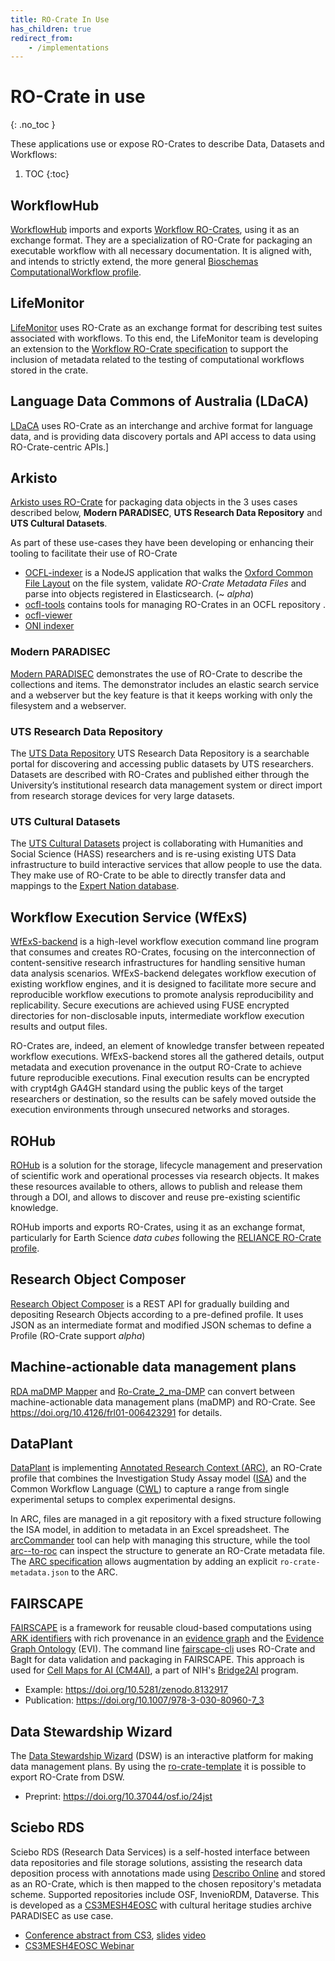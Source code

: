 ```yaml
---
title: RO-Crate In Use
has_children: true
redirect_from:
    - /implementations
---
```

<!--
   Copyright 2019-2020 The University of Manchester and RO-Crate contributors 
   <https://github.com/ResearchObject/ro-crate/graphs/contributors>

   Licensed under the Apache License, Version 2.0 (the "License");
   you may not use this file except in compliance with the License.
   You may obtain a copy of the License at

       http://www.apache.org/licenses/LICENSE-2.0

   Unless required by applicable law or agreed to in writing, software
   distributed under the License is distributed on an "AS IS" BASIS,
   WITHOUT WARRANTIES OR CONDITIONS OF ANY KIND, either express or implied.
   See the License for the specific language governing permissions and
   limitations under the License.
-->

# RO-Crate in use
{: .no_toc }

These applications use or expose RO-Crates to describe Data, Datasets and Workflows:

1. TOC
{:toc}


## WorkflowHub

[WorkflowHub](https://about.workflowhub.eu/) imports and exports [Workflow RO-Crates](https://about.workflowhub.eu/Workflow-RO-Crate/), using it as an exchange format. They are a specialization of RO-Crate for packaging an executable workflow with all necessary documentation. It is aligned with, and intends to strictly extend, the more general [Bioschemas ComputationalWorkflow profile](https://bioschemas.org/profiles/ComputationalWorkflow/1.0-RELEASE/).


## LifeMonitor

[LifeMonitor](life_monitor) uses RO-Crate as an exchange format for describing test suites associated with workflows. To this end, the LifeMonitor team is developing an extension to the [Workflow RO-Crate specification](https://about.workflowhub.eu/Workflow-RO-Crate/) to support the inclusion of metadata related to the testing of computational workflows stored in the crate.

## Language Data Commons of Australia (LDaCA)

[LDaCA](LDaCA) uses RO-Crate as an interchange and archive format for language data, and is providing data discovery portals and API access to data using RO-Crate-centric APIs.]

## Arkisto

[Arkisto uses RO-Crate](https://arkisto-platform.github.io/standards/ro-crate/) for packaging data objects in the 3 uses cases described below, **Modern PARADISEC**, **UTS Research Data Repository** and **UTS Cultural Datasets**.

As part of these use-cases they have been developing or enhancing their tooling to facilitate their use of RO-Crate

  * [OCFL-indexer](https://github.com/CoEDL/modpdsc/) is a NodeJS application that walks the [Oxford Common File Layout](https://ocfl.io/) on the file system, validate _RO-Crate Metadata Files_ and parse into objects registered in Elasticsearch. (~ _alpha_) 
  * [ocfl-tools](https://github.com/CoEDL/ocfl-tools) contains tools for managing RO-Crates in an OCFL repository .
  * [ocfl-viewer](https://hub.docker.com/r/coedl/ocfl-viewer)
  * [ONI indexer](https://github.com/UTS-eResearch/oni-indexer)

### Modern PARADISEC

[Modern PARADISEC](https://arkisto-platform.github.io/case-studies/paradisec/) demonstrates the use of RO-Crate to describe the collections and items. The demonstrator includes an elastic search service and a webserver but the key feature is that it keeps working with only the filesystem and a webserver.

### UTS Research Data Repository

The [UTS Data Repository](https://arkisto-platform.github.io/case-studies/uts-repo/) UTS Research Data Repository is a searchable portal for discovering and accessing public datasets by UTS researchers. Datasets are described with RO-Crates and published either through the University’s institutional research data management system or direct import from research storage devices for very large datasets.

### UTS Cultural Datasets

The [UTS Cultural Datasets](https://arkisto-platform.github.io/case-studies/uts-cultural/) project is collaborating with Humanities and Social Science (HASS) researchers and is re-using existing UTS Data infrastructure to build interactive services that allow people to use the data. They make use of RO-Crate to be able to directly transfer data and mappings to the [Expert Nation database](https://expertnation.org/).

## Workflow Execution Service (WfExS)

[WfExS-backend](https://github.com/inab/WfExS-backend) is a high-level workflow execution command line program that consumes and creates RO-Crates, focusing on
the interconnection of content-sensitive research infrastructures for handling sensitive human data analysis scenarios.
WfExS-backend delegates workflow execution of existing workflow engines, and it is designed to facilitate more secure
and reproducible workflow executions to promote analysis reproducibility and replicability. Secure executions are
achieved using FUSE encrypted directories for non-disclosable inputs, intermediate workflow execution results and output
files.

RO-Crates are, indeed, an element of knowledge transfer between repeated workflow executions. WfExS-backend stores all
the gathered details, output metadata and execution provenance in the output RO-Crate to achieve future reproducible
executions. Final execution results can be encrypted with crypt4gh GA4GH standard using the public keys of the target
researchers or destination, so the results can be safely moved outside the execution environments through unsecured
networks and storages.

## ROHub

[ROHub](rohub.md) is a solution for the storage, lifecycle management and preservation of scientific work and operational processes via research objects. It makes these resources available to others, allows to publish and release them through a DOI, and allows to discover and reuse pre-existing scientific knowledge.

ROHub imports and exports RO-Crates, using it as an exchange format, particularly for Earth Science _data cubes_ following the [RELIANCE RO-Crate profile](https://reliance-eosc.github.io/reliance-ro-crate/).

## Research Object Composer

[Research Object Composer](https://github.com/researchobject/research-object-composer) is a REST API for gradually building and depositing Research Objects according to a pre-defined profile. It uses JSON as an intermediate format and modified JSON schemas to define a Profile (RO-Crate support _alpha_)

## Machine-actionable data management plans

[RDA maDMP Mapper](https://github.com/GhaithArf/ro-crate-rda-madmp-mapper) and [Ro-Crate_2_ma-DMP](https://github.com/BrennerG/Ro-Crate_2_ma-DMP/tree/r2d_) can convert between machine-actionable data management plans (maDMP) and RO-Crate. See <https://doi.org/10.4126/frl01-006423291> for details.

## DataPlant

[DataPlant](https://nfdi4plants.org/) is implementing [Annotated Research Context (ARC)](https://nfdi4plants.org/content/learn-more/annotated-research-context.html), an RO-Crate profile that combines the Investigation Study Assay model ([ISA](https://isa-specs.readthedocs.io/en/latest/isamodel.html)) and the Common Workflow Language ([CWL](https://www.commonwl.org/)) to capture a range from single experimental setups to complex experimental designs. 

In ARC, files are managed in a git repository with a fixed structure following the ISA model, in addition to metadata in an Excel spreadsheet. The [arcCommander](https://github.com/nfdi4plants/arcCommander) tool can help with managing this structure, while the tool [arc--to-roc](https://github.com/nfdi4plants/arc-to-roc) can inspect the structure to generate an RO-Crate metadata file.
The [ARC specification](https://github.com/nfdi4plants/ARC-specification/blob/main/ARC%20specification.md#appendix-conversion-of-arcs-to-ro-crates) allows augmentation by adding an explicit `ro-crate-metadata.json` to the ARC.

## FAIRSCAPE

[FAIRSCAPE](https://fairscape.github.io/) is a framework for reusable cloud-based computations using [ARK identifiers](https://arks.org/) with rich provenance in an [evidence graph](https://doi.org/10.1007/978-3-030-80960-7_3) and the [Evidence Graph Ontology](https://w3id.org/EVI) (EVI). The command line [fairscape-cli](https://fairscape.github.io/fairscape-cli/) uses RO-Crate and BagIt for data validation and packaging in FAIRSCAPE. This approach is used for [Cell Maps for AI (CM4AI)](https://cm4ai.org/), a part of NIH's [Bridge2AI](https://commonfund.nih.gov/bridge2ai) program.

* Example: <https://doi.org/10.5281/zenodo.8132917>
* Publication: <https://doi.org/10.1007/978-3-030-80960-7_3>

## Data Stewardship Wizard

The [Data Stewardship Wizard](https://ds-wizard.org/) (DSW) is an interactive platform for making data management plans. By using the [ro-crate-template](https://github.com/ds-wizard/ro-crate-template) it is possible to export RO-Crate from DSW.

* Preprint: <https://doi.org/10.37044/osf.io/24jst>
   

## Sciebo RDS

Sciebo RDS (Research Data Services) is a self-hosted interface between data repositories and file storage solutions, assisting the research data deposition process with annotations made using [Describo Online]() and stored as an RO-Crate, which is then mapped to the chosen repository's metadata scheme. Supported repositories include OSF, InvenioRDM, Dataverse. This is developed as a [CS3MESH4EOSC](https://cs3mesh4eosc.eu/) with cultural heritage studies archive PARADISEC as use case.

* [Conference abstract from CS3](https://indico.cern.ch/event/1210538/contributions/5207925/), [slides](https://indico.cern.ch/event/1210538/contributions/5207925/attachments/2603775/4500547/CS3_2023_ScieboRDS_final.pdf) [video](https://cds.cern.ch/record/2855346)
* [CS3MESH4EOSC Webinar](https://cs3mesh4eosc.eu/data-services/open-data-systems)